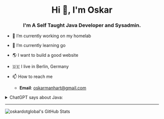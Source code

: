 <h1 align="center">Hi 👋, I'm Oskar</h1>
<h3 align="center">I'm A Self Taught Java Developer and Sysadmin.</h3>

- 🔭 I’m currently working on my homelab
- 🌱 I’m currently learning go
- 🌎 I want to build a good website
- 🇩🇪 I live in Berlin, Germany

- 📫 How to reach me
  * **Email**: [oskarmanhart@gmail.com](mailto:oskarmanhart@gmail.com)

<details>
 <summary>ChatGPT says about Java:</summary>
  Java, oh Java, <br>
  how I love to hate thee. <br>
  With thy clunky syntax <br>
  and thy endless API. <br>

  Thou art a tedious chore, <br>
  a never-ending nightmare. <br>
  But still, I must endure <br>
  and suffer thy presence, without fail. <br>

  Thy verbosity doth drive me mad, <br>
  thy object-oriented design a curse. <br>
  But still, I must be glad <br>
  that thou art my language of choice, I suppose. <br>

  Java, oh Java, <br>
  though I may loathe thy name, <br>
  I'll still suffer thy drama, <br>
  for without thee, my code would be lame. <br>

  So I'll continue to bear thy weight, <br>
  and pretend that I love thee, <br>
  though deep down, it's hard to relate <br>
  to this language that doth perplex me. <br>

  \- **ChatGPT**
</details>

---
![oskardotglobal's GitHub Stats](https://github-readme-stats.vercel.app/api?username=oskardotglobal&show_icons=true&count_private=true)
